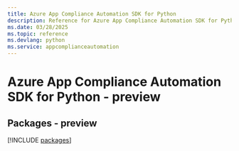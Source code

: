 ```yaml
---
title: Azure App Compliance Automation SDK for Python
description: Reference for Azure App Compliance Automation SDK for Python
ms.date: 03/28/2025
ms.topic: reference
ms.devlang: python
ms.service: appcomplianceautomation
---
```

# Azure App Compliance Automation SDK for Python - preview
## Packages - preview
[!INCLUDE [packages](app-compliance-automation-index.md)]